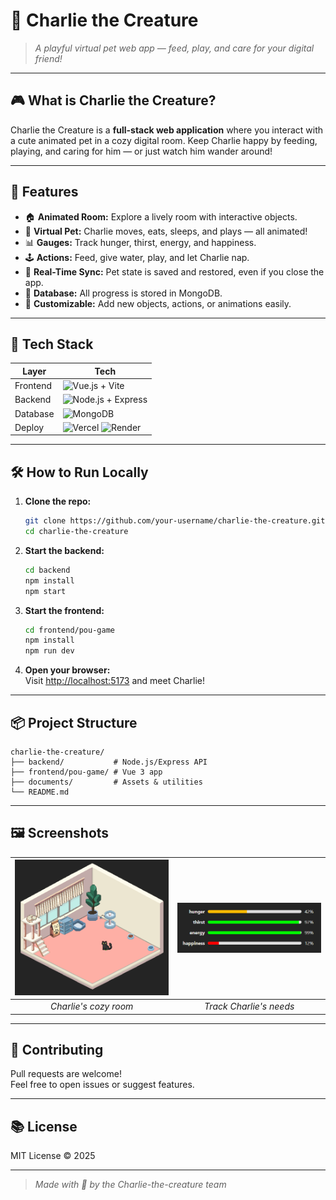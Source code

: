 # 🦎 Charlie the Creature

> _A playful virtual pet web app — feed, play, and care for your digital friend!_

---

## 🎮 What is Charlie the Creature?

Charlie the Creature is a **full-stack web application** where you interact with a cute animated pet in a cozy digital room. Keep Charlie happy by feeding, playing, and caring for him — or just watch him wander around!

---

## 🌈 Features

- 🏠 **Animated Room:** Explore a lively room with interactive objects.
- 🦎 **Virtual Pet:** Charlie moves, eats, sleeps, and plays — all animated!
- 📊 **Gauges:** Track hunger, thirst, energy, and happiness.
- 🕹️ **Actions:** Feed, give water, play, and let Charlie nap.
- 🔄 **Real-Time Sync:** Pet state is saved and restored, even if you close the app.
- 💾 **Database:** All progress is stored in MongoDB.
- 🎨 **Customizable:** Add new objects, actions, or animations easily.

---

## 🚀 Tech Stack

| Layer    | Tech                                                                                                                                              |
| -------- | ------------------------------------------------------------------------------------------------------------------------------------------------- |
| Frontend | ![Vue.js](https://img.shields.io/badge/Vue-3.x-42b883?logo=vue.js) + Vite                                                                         |
| Backend  | ![Node.js](https://img.shields.io/badge/Node.js-18.x-339933?logo=node.js) + Express                                                               |
| Database | ![MongoDB](https://img.shields.io/badge/MongoDB-6.x-47A248?logo=mongodb)                                                                          |
| Deploy   | ![Vercel](https://img.shields.io/badge/Vercel-Frontend-black?logo=vercel) ![Render](https://img.shields.io/badge/Render-Backend-blue?logo=render) |

---

## 🛠️ How to Run Locally

1. **Clone the repo:**

   ```sh
   git clone https://github.com/your-username/charlie-the-creature.git
   cd charlie-the-creature
   ```

2. **Start the backend:**

   ```sh
   cd backend
   npm install
   npm start
   ```

3. **Start the frontend:**

   ```sh
   cd frontend/pou-game
   npm install
   npm run dev
   ```

4. **Open your browser:**  
   Visit [http://localhost:5173](http://localhost:5173) and meet Charlie!

---

## 📦 Project Structure

```
charlie-the-creature/
├── backend/           # Node.js/Express API
├── frontend/pou-game/ # Vue 3 app
├── documents/         # Assets & utilities
└── README.md
```

---

## 🖼️ Screenshots

| ![Charlie Room](documents\Screenshot_65.png) | ![Pet Gauges](documents\Screenshot_67.png) |
| :------------------------------------------: | :----------------------------------------: |
|            _Charlie's cozy room_             |          _Track Charlie's needs_           |

---

## 🤝 Contributing

Pull requests are welcome!  
Feel free to open issues or suggest features.

---

## 📚 License

MIT License © 2025

---

> _Made with 💚 by the Charlie-the-creature team_
